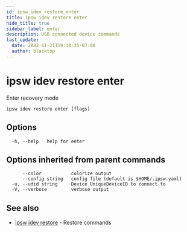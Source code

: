 ```yaml
---
id: ipsw_idev_restore_enter
title: ipsw idev restore enter
hide_title: true
sidebar_label: enter
description: USB connected device commands
last_update:
  date: 2022-11-21T19:10:35-07:00
  author: blacktop
---
```

# ipsw idev restore enter

Enter recovery mode

```
ipsw idev restore enter [flags]
```

## Options

```
  -h, --help   help for enter
```

## Options inherited from parent commands

```
      --color           colorize output
      --config string   config file (default is $HOME/.ipsw.yaml)
  -u, --udid string     Device UniqueDeviceID to connect to
  -V, --verbose         verbose output
```

## See also

* [ipsw idev restore](/docs/cli/idev/ipsw_idev_restore)	 - Restore commands

